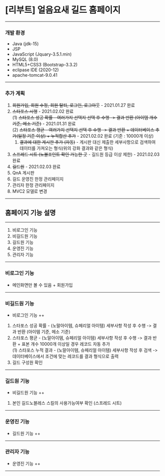 # [리부트] 얼음요새 길드 홈페이지
---
### 개발 환경  
* Java (jdk-15)
* JSP 
* JavaScript (Jquary-3.5.1.min)
* MySQL (8.0)
* HTML5+CSS3 (Bootstrap-3.3.2)
* eclipase IDE (2020-12)
* apache-tomcat-9.0.41
---
### 추가 계획
1. ~~회원가입, 회원 수정, 회원 탈퇴, 로그인, 로그아웃~~ - 2021.01.27 완료
2. ~~스타포스 시행~~ - 2021.02.02 완료  
  (1) ~~스타포스 성공 확률 - 여러가지 선택지 선택 후 수행 -> 결과 반환 (아이템 개수 기준, 메소 기준)~~ - 2021.01.31 완료  
  (2) ~~스타포스 평균 - 여러가지 선택지 선택 후 수행 -> 결과 반환 + 데이터베이스 추가(일정 기준 이상) + 누적합산 추가~~ - 2021.02.02 완료 (기준 : 10000개 이상)  
    1) ~~결과에 대한 게시판 추가 (자동)~~ - 게시판 대신 제출한 세부사항으로 검색하여 데이터를 가져오는 형식(위의 강화 결과와 같은 형식)  
3. ~~스프레드 시트 (노블포인트 확인 가능한 곳~~ - 길드원 등급 이상 제한) - 2021.02.03 완료  
4. ~~길드원~~ - 2021.02.03 완료  
5. QnA 게시판
6. 길드 운영진 한정 관리페이지
7. 관리자 한정 관리페이지
8. MVC2 모델로 변경
---
## 홈페이지 기능 설명
---
1. 비로그인 기능
2. 비길드원 기능
3. 길드원 기능
4. 운영진 기능
5. 관리자 기능
---
### 비로그인 기능
* 메인화면만 볼 수 있음 + 회원가입
---
### 비길드원 기능
* 비로그인 기능 ++  
1. 스타포스 성공 확률 - (노말아이템, 슈페리얼 아이템) 세부사항 작성 후 수행 -> 결과 반환 (아이템 기준, 메소 기준)  
2. 스타포스 평균 - (노말아이템, 슈페리얼 아이템) 세부사항 작성 후 수행 -> 결과 반환 + 표본 개수 10000개 이상일 경우 레코드 자동 추가  
  (1) 스타포스 누적 결과 - (노말아이템, 슈페리얼 아이템) 세부사항 작성 후 검색 -> 데이터베이스에서 조건에 맞는 레코드를 결과 형식으로 출력  
3. 길드 구성원 확인
---
### 길드원 기능
* 비길드원 기능 ++  
1. 본인 길드노블레스 스킬의 사용가능여부 확인 (스프레드 시트)
---
### 운영진 기능
* 길드원 기능 ++  
---
### 관리자 기능
* 운영진 기능 ++  
---
